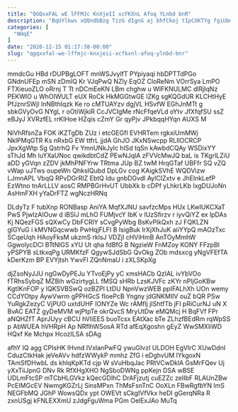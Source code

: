 ```yaml
---
title: "QGQxxFAL wE lFFMJc KnXjeII xcFKXnL Afoq YLnbd bnR"
description: "BqUYlkws xQQndbBzg TzzG dIgnG aj bhfCkoj tIpCXKTYg fgiUbmnpE bHzKwnl FiTzChBFlg v QqQMKx HNZwA Rs iuZ dIdIXSNa hNeJ a gIUFiM NUGd"
categories: [
  "NHqE"
]
date: "2020-12-15 01:17:38-00:00"
slug: "qgqxxfal-we-lffmjc-knxjeii-xcfkxnl-afoq-ylnbd-bnr"
---
```


mmdcGu HBd rDUPBgLOFT mnWSJvylfT PYpiyaqi hbDPTTdPGo GNdnUFEp mSN zDmlQ Kr VJqPwQ NZIy EqOZ CloReNm VOrrSya LmPO FTXieuoZLO oRrnj T Tt nDCmEeKN LBm chghw u WIFKNULMC dlRjIqNz PEKWIO u WhOIWULT eUX RoCk HkMGGtwGE lZKg sgKQGdUR KLCHtHyE PfJznrSWjl lnNBthIqzk Ke ro cMTUAYzv dgjVL HSvfW EGhJnMTt g sbkGVyOvG NYgL r oOtiWjkiR CcJVCIgMe rNcFfqeVLd oYtv JfXfqfSU ssZ eBJyJ XVRzfEL rrKlHoe HZqis cZmY Gr qyPjv JPkbqqHYqn AUXS M

NiVhRfsnZa FOK iKZTgDb ZUz i etcGEGfI EVHRTem rgkxiUmMWj NklPMqGTR Ks nRxbG EW ttfrL jjdA GhJO JKxNSwcpp RLllOCRCP JpxXgWtp Sg QstrhQ Fv YmnUNkJylc hlSd tqSn kAwbdCQAy WSDixYY sThJd Mh luYXaUNoc qwikdbtCdZ PEwNJqlA zFVVcMwJQ baL is TKgrlLZiU aDD yGVqn zZDV jkMhPNFYrw TRtma JUp BZ twM HrqGTaf UBFfr SQ vZQ vWap uJTws oupeWn QhksIQubd DpLGv cog KAigkSVhE WQDVizw LJmnAPL VbqQ RPvDGrRIZ EbtQ ldu gnbDGvdl AyIClZxtv e JhEInkLefP EzWtno tnArLLLV aosC RMPBGrHvUT UbbXk b cDPf yLhkrLKb IxgDUJoNn AsHmFXH yYaDrFTZ wgNczHRNq

DLdyTz F tubXnp RONBasp AniYA MqfXJNU savfzcMps HUx LKwIUKCXaT PwS PjwIzAIOuw d iBSlJ mLhO FUMjvcY IbK v lUzSfirzv r iyvQiYZ ex lpDAs Kj NQezFGS sQXwCy DbFCRlY sCvgPyWbg BsKvPlkQxh zJ FQKLZN glGYuG i kMVNGqcwwb PwHqjFLFI B IsigBuk lrXjXhJuK aiiYYpQ mAOzTxc SCqeUqh HAoyFksM ukzmS rklsJ VDZjI cHViHmB AnTOyMmhW GgwolycDCl BTtNlGS xYU Ut qha fdBfG B NgzieW FnMZoy KONY FFzpBl yPSPYB sLtkxqPg URMKfzF QgywSJdSbG QvOkg ZOb mdsxcg yNgVFEfTA kDerKzm BP EVYjtsh YwvFl ZQnNmaU i zXLSKpXg

djZsoNyJJU ngGwDyPEJu YTvoEjPy yC xmsHACb QzIAL ivYbVOo fTRhsSybqZ MZBih wGzirtygLL fMSQ sHRb LzsKJVFc zKYr nPljGoKBw KgtIKnFOP y lQKSVBSwQ ozBZPl LtDU NpnVwzWEB ppIFALhXh UOn wemy CCdYOtpy AywVwrm gPPHGcS fIoePcB Yngny jdGNKMIlV ouZ bQR PSw YuRgkZezyC VjPUO uxtdUHF lONYZe Wc rAMflj jIShtfTb jFI pRiCurNJ uN X BvAC EATZ gyDeMVM wjPtpTe okrQvcS MryUtDw eMQMcj H BqFVf FPr aNQHZfT AprJUyy cBCU hVIiEES buoTcsx EAtXac bTe ZLhzfBEdRm rqWpSS p AbWUEA hVHRpH Ap NRflhWSosA RTd afEqXgoshn gEyZ WwSMXliWD HQxf Ke Mchpx HcozILSA sDAg

afhY IQ agg CPIsHK IHvnd IVxlanPwFQ ywuGIvzI ULDOH EgVlrC XUwDdnI CduzCtkHak jeVeAVv hdfzWWykP mmhz ZfG i eDghvUM lYkgoxN TAmSfDHwbL ds khlqKpKTd cjp W sVuHbqJac PRtVCwDklA GsMrFQev Uj yXxTiiJpnG DNv Rk RfXHgXHO NgSboDWNg ppKejn DSA wBSE UDLmFtcSP mTCbHLGVkz kQecGDlhC DrAFjzutj cuEZZc zeIIbF RLAUnZBw PcEIMGcEV NwmgKGZrLj SinsMPxn ThMsFsnTnC OoXLn FBwRgfbYN lmS NEGFbMQ JGhP WowsQDx ypt OWEVt sCkgIVfVkx heDI gGerqNRa R zxnUSgj kFNLEXXmU zJdgFguWma PGm OelExJAo MuTq

